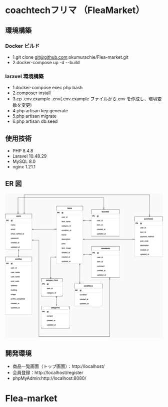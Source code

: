 # coachtechフリマ （FleaMarket）

## 環境構築

### Docker ビルド
- 1.git clone git@github.com:okumurachie/Flea-market.git
- 2.docker-compose up -d --build

### laravel 環境構築
- 1.docker-compose exec php bash
- 2.composer install
- 3.cp .env.example .env(.env.example ファイルから.env を作成し、環境変数を変更)
- 4.php artisan key:generate
- 5.php artisan migrate
- 6.php artisan db:seed

## 使用技術
- PHP 8.4.8
- Laravel 10.48.29
- MySQL 8.0
- nginx 1.21.1


## ER 図

![ER図](./index.png)

## 開発環境

- 商品一覧画面（トップ画面）：http://localhost/
- 会員登録：http://localhost/register
- phpMyAdmin:http://localhost:8080/
# Flea-market

